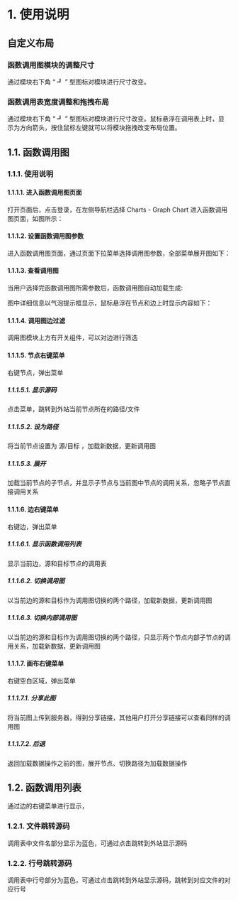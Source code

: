 # 1. 使用说明

## 自定义布局

### 函数调用图模块的调整尺寸

通过模块右下角 “ ┛ ” 型图标对模块进行尺寸改变。

### 函数调用表宽度调整和拖拽布局

通过模块右下角 “ ┛ ” 型图标对模块进行尺寸改变。鼠标悬浮在调用表上时，显示为方向箭头，按住鼠标左键就可以将模块拖拽改变布局位置。

## 1.1. 函数调用图

### 1.1.1. 使用说明

#### 1.1.1.1. 进入函数调用图页面

打开页面后，点击登录，在左侧导航栏选择 Charts - Graph Chart 进入函数调用图页面，如图所示：

#### 1.1.1.2. 设置函数调用图参数

进入函数调用图页面，通过页面下拉菜单选择调用图参数，全部菜单展开图如下：

#### 1.1.1.3. 查看调用图

当用户选择完函数调用图所需参数后，函数调用图自动加载生成:

图中详细信息以气泡提示框显示，鼠标悬浮在节点和边上时显示内容如下：

#### 1.1.1.4. 调用图边过滤

调用图模块上方有开关组件，可以对边进行筛选

#### 1.1.1.5. 节点右键菜单

右键节点，弹出菜单

##### 1.1.1.5.1. 显示源码

点击菜单，跳转到外站当前节点所在的路径/文件

##### 1.1.1.5.2. 设为路径

将当前节点设置为 源/目标 ，加载新数据，更新调用图

##### 1.1.1.5.3. 展开

加载当前节点的子节点，并显示子节点与当前图中节点的调用关系，忽略子节点直接调用关系

#### 1.1.1.6. 边右键菜单

右键边，弹出菜单

##### 1.1.1.6.1. 显示函数调用列表

显示当前边，源和目标节点的调用表

##### 1.1.1.6.2. 切换调用图

以当前边的源和目标作为调用图切换的两个路径，加载新数据，更新调用图

##### 1.1.1.6.3. 切换内部调用图

以当前边的源和目标作为调用图切换的两个路径，只显示两个节点内部子节点的调用关系，加载新数据，更新调用图

#### 1.1.1.7. 画布右键菜单

右键空白区域，弹出菜单

##### 1.1.1.7.1. 分享此图

将当前图上传到服务器，得到分享链接，其他用户打开分享链接可以查看同样的调用图

##### 1.1.1.7.2. 后退

返回加载数据操作之前的图，展开节点、切换路径为加载数据操作

## 1.2. 函数调用列表

通过边的右键菜单进行显示，

### 1.2.1. 文件跳转源码

调用表中文件名部分显示为蓝色，可通过点击跳转到外站显示源码

### 1.2.2. 行号跳转源码

调用表中行号部分为蓝色，可通过点击跳转到外站显示源码，跳转到对应文件的对应行号

